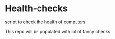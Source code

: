 # Health-checks
script to check the health of computers

This repo will be populated with lot of fancy checks
